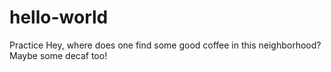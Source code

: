 # hello-world
Practice
Hey, where does one find some good coffee in this neighborhood?
Maybe some decaf too!
